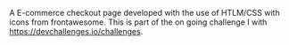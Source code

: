 A E-commerce checkout page developed with the use of HTLM/CSS with icons from frontawesome.
This is part of the on going challenge I with https://devchallenges.io/challenges.
